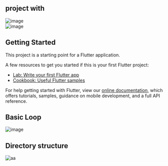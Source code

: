 
## project with
![image](https://user-images.githubusercontent.com/74412438/143413668-7f1cc14c-8303-4ec7-b14c-fc8be13cdb28.png)  
![image](https://user-images.githubusercontent.com/74412438/143413969-c5645b93-5192-4f69-a831-a6a12056c416.png)


## Getting Started

This project is a starting point for a Flutter application.

A few resources to get you started if this is your first Flutter project:

- [Lab: Write your first Flutter app](https://flutter.dev/docs/get-started/codelab)
- [Cookbook: Useful Flutter samples](https://flutter.dev/docs/cookbook)

For help getting started with Flutter, view our
[online documentation](https://flutter.dev/docs), which offers tutorials,
samples, guidance on mobile development, and a full API reference.

## Basic Loop
![image](https://user-images.githubusercontent.com/74412438/143818769-121123db-e3be-4768-b709-49b148fd64fb.png)

## Directory structure
![aa](https://user-images.githubusercontent.com/74412438/143819428-66b9788c-64d2-435e-bc93-19a0ad167661.png)



